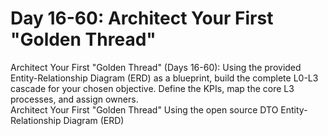 # Day 16-60: Architect Your First "Golden Thread"

Architect Your First "Golden Thread" (Days 16-60): Using the provided Entity-Relationship Diagram (ERD) as a blueprint, build the complete L0-L3 cascade for your chosen objective. Define the KPIs, map the core L3 processes, and assign owners.  
Architect Your First "Golden Thread" Using the open source DTO Entity-Relationship Diagram (ERD)
